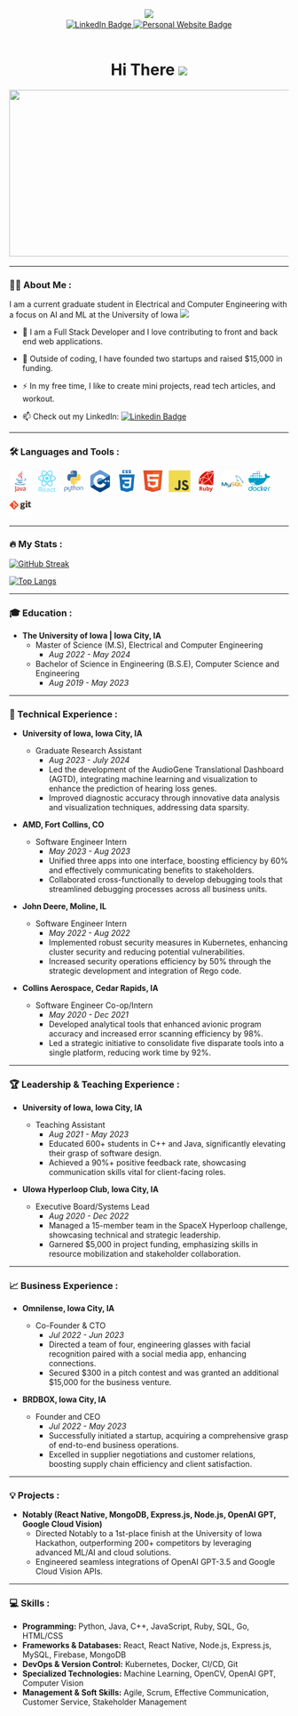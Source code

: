 <div id="header" align="center">
  <img src="https://media.giphy.com/media/M9gbBd9nbDrOTu1Mqx/giphy.gif" width="100"/>
  <div id="badges">
    <a href="https://www.linkedin.com/in/ben-desollar/">
      <img src="https://img.shields.io/badge/LinkedIn-blue?style=social&logo=linkedin&logoColor=white" alt="LinkedIn Badge"/>
    </a>
    <a href="https://bdesollar.github.io/">
      <img src="https://img.shields.io/badge/Personal%20Website--blue?style=social&logo=github" alt="Personal Website Badge"/>
    </a>
  </div>
  <img src="https://komarev.com/ghpvc/?username=bdesollar&style=flat-square&color=blue" alt=""/>
  <h1> Hi There <img src="https://media.giphy.com/media/hvRJCLFzcasrR4ia7z/giphy.gif" width="30px"/></h1>
  <div align="center">
    <img src="https://media.giphy.com/media/dWesBcTLavkZuG35MI/giphy.gif" width="600" height="300"/>
  </div>
</div>
  
---

### :man_technologist: About Me :
I am a current graduate student in Electrical and Computer Engineering with a focus on AI and ML at the University of Iowa <img src="https://media.giphy.com/media/WUlplcMpOCEmTGBtBW/giphy.gif" width="30">
- :telescope: I am a Full Stack Developer and I love contributing to front and back end web applications.

- 💼 Outside of coding, I have founded two startups and raised $15,000 in funding.

- :zap: In my free time, I like to create mini projects, read tech articles, and workout.

- :mailbox: Check out my LinkedIn: [![Linkedin Badge](https://img.shields.io/badge/-LinkedIn-blue?style=flat&logo=Linkedin&logoColor=white)](https://www.linkedin.com/in/ben-desollar/)

---

### :hammer_and_wrench: Languages and Tools :
<div>
  <img src="https://github.com/devicons/devicon/blob/master/icons/java/java-original-wordmark.svg" title="Java" alt="Java" width="40" height="40"/>&nbsp;
  <img src="https://github.com/devicons/devicon/blob/master/icons/react/react-original-wordmark.svg" title="React" alt="React" width="40" height="40"/>&nbsp;
  <img src="https://github.com/devicons/devicon/blob/master/icons/python/python-original-wordmark.svg" title="Python" alt="Python" width="40" height="40"/>&nbsp;
  <img src="https://github.com/devicons/devicon/blob/master/icons/cplusplus/cplusplus-original.svg" title="C++" alt="C++" width="40" height="40"/>&nbsp;
  <img src="https://github.com/devicons/devicon/blob/master/icons/css3/css3-plain-wordmark.svg" title="CSS3" alt="CSS" width="40" height="40"/>&nbsp;
  <img src="https://github.com/devicons/devicon/blob/master/icons/html5/html5-original.svg" title="HTML5" alt="HTML" width="40" height="40"/>&nbsp;
  <img src="https://github.com/devicons/devicon/blob/master/icons/javascript/javascript-original.svg" title="JavaScript" alt="JavaScript" width="40" height="40"/>&nbsp;
  <img src="https://github.com/devicons/devicon/blob/master/icons/ruby/ruby-plain-wordmark.svg" title="Ruby" alt="Ruby" width="40" height="40"/>&nbsp;
  <img src="https://github.com/devicons/devicon/blob/master/icons/mysql/mysql-original-wordmark.svg" title="MySQL"  alt="MySQL" width="40" height="40"/>&nbsp;
  <img src="https://github.com/devicons/devicon/blob/master/icons/docker/docker-plain-wordmark.svg" title="Docker" alt="Docker" width="40" height="40"/>&nbsp;
  <img src="https://github.com/devicons/devicon/blob/master/icons/git/git-original-wordmark.svg" title="Git" **alt="Git" width="40" height="40"/>
</div>
  
---

### :fire: My Stats :
[![GitHub Streak](http://github-readme-streak-stats.herokuapp.com?user=bdesollar&theme=dark&background=000000)](https://git.io/streak-stats)

[![Top Langs](https://github-readme-stats.vercel.app/api/top-langs/?username=bdesollar&count_private=true&hide=html,jupyter_notebook&langs_count=8&layout=compact&theme=vision-friendly-dark)](https://github.com/anuraghazra/github-readme-stats)

---

### :mortar_board: Education :
- **The University of Iowa | Iowa City, IA**
  - Master of Science (M.S), Electrical and Computer Engineering
    - *Aug 2022 - May 2024*
  - Bachelor of Science in Engineering (B.S.E), Computer Science and Engineering
    - *Aug 2019 - May 2023*

---

### :briefcase: Technical Experience :
- **University of Iowa, Iowa City, IA**
  - Graduate Research Assistant
    - *Aug 2023 - July 2024*
    - Led the development of the AudioGene Translational Dashboard (AGTD), integrating machine learning and visualization to enhance the prediction of hearing loss genes.
    - Improved diagnostic accuracy through innovative data analysis and visualization techniques, addressing data sparsity.

- **AMD, Fort Collins, CO**
  - Software Engineer Intern
    - *May 2023 - Aug 2023*
    - Unified three apps into one interface, boosting efficiency by 60% and effectively communicating benefits to stakeholders.
    - Collaborated cross-functionally to develop debugging tools that streamlined debugging processes across all business units.

- **John Deere, Moline, IL**
  - Software Engineer Intern
    - *May 2022 - Aug 2022*
    - Implemented robust security measures in Kubernetes, enhancing cluster security and reducing potential vulnerabilities.
    - Increased security operations efficiency by 50% through the strategic development and integration of Rego code.

- **Collins Aerospace, Cedar Rapids, IA**
  - Software Engineer Co-op/Intern
    - *May 2020 - Dec 2021*
    - Developed analytical tools that enhanced avionic program accuracy and increased error scanning efficiency by 98%.
    - Led a strategic initiative to consolidate five disparate tools into a single platform, reducing work time by 92%.

---

### :trophy: Leadership & Teaching Experience :
- **University of Iowa, Iowa City, IA**
  - Teaching Assistant
    - *Aug 2021 - May 2023*
    - Educated 600+ students in C++ and Java, significantly elevating their grasp of software design.
    - Achieved a 90%+ positive feedback rate, showcasing communication skills vital for client-facing roles.

- **UIowa Hyperloop Club, Iowa City, IA**
  - Executive Board/Systems Lead
    - *Aug 2020 - Dec 2022*
    - Managed a 15-member team in the SpaceX Hyperloop challenge, showcasing technical and strategic leadership.
    - Garnered $5,000 in project funding, emphasizing skills in resource mobilization and stakeholder collaboration.

---

### :chart_with_upwards_trend: Business Experience :
- **Omnilense, Iowa City, IA**
  - Co-Founder & CTO
    - *Jul 2022 - Jun 2023*
    - Directed a team of four, engineering glasses with facial recognition paired with a social media app, enhancing connections.
    - Secured $300 in a pitch contest and was granted an additional $15,000 for the business venture.

- **BRDBOX, Iowa City, IA**
  - Founder and CEO
    - *Jul 2022 - May 2023*
    - Successfully initiated a startup, acquiring a comprehensive grasp of end-to-end business operations.
    - Excelled in supplier negotiations and customer relations, boosting supply chain efficiency and client satisfaction.

---

### :bulb: Projects :
- **Notably (React Native, MongoDB, Express.js, Node.js, OpenAI GPT, Google Cloud Vision)**
  - Directed Notably to a 1st-place finish at the University of Iowa Hackathon, outperforming 200+ competitors by leveraging advanced ML/AI and cloud solutions.
  - Engineered seamless integrations of OpenAI GPT-3.5 and Google Cloud Vision APIs.

---

### :computer: Skills :
- **Programming:** Python, Java, C++, JavaScript, Ruby, SQL, Go, HTML/CSS
- **Frameworks & Databases:** React, React Native, Node.js, Express.js, MySQL, Firebase, MongoDB
- **DevOps & Version Control:** Kubernetes, Docker, CI/CD, Git
- **Specialized Technologies:** Machine Learning, OpenCV, OpenAI GPT, Computer Vision
- **Management & Soft Skills:** Agile, Scrum, Effective Communication, Customer Service, Stakeholder Management
